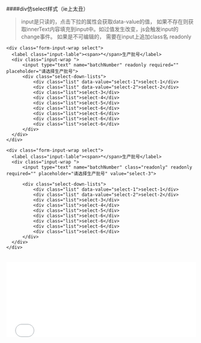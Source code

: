 ####div仿select样式（ie上太丑）

>input是只读的，点击下拉的属性会获取data-value的值， 如果不存在则获取innerText内容填充到input中。如过值发生改变，js会触发input的change事件。 如果是不可编辑的， 需要在input上追加class名 readonly

```
<div class="form-input-wrap select">
  <label class="input-lable"><span>*</span>生产批号</label>
  <div class="input-wrap "> 
      <input type="text" name="batchNumber" readonly required="" placeholder="请选择生产批号">
      <div class="select-down-lists">
          <div class="list" data-value="select-1">select-1</div>
          <div class="list" data-value="select-2">select-2</div>
          <div class="list">select-3</div>
          <div class="list">select-4</div>
          <div class="list">select-5</div>
          <div class="list">select-6</div>
          <div class="list">select-6</div>
          <div class="list">select-6</div>
          <div class="list">select-6</div>
      </div>
  </div>
</div>

<div class="form-input-wrap select">
  <label class="input-lable"><span>*</span>生产批号</label>
  <div class="input-wrap "> 
      <input type="text" name="batchNumber" class="readonly" readonly required="" placeholder="请选择生产批号" value="select-3">

      <div class="select-down-lists">
          <div class="list" data-value="select-1">select-1</div>
          <div class="list" data-value="select-2">select-2</div>
          <div class="list">select-3</div>
          <div class="list">select-4</div>
          <div class="list">select-5</div>
          <div class="list">select-6</div>
          <div class="list">select-6</div>
          <div class="list">select-6</div>
          <div class="list">select-6</div>
      </div>
  </div>
</div>
```
<br/>
<iframe width="100%" height="200" src="//jsrun.net/BFqKp/embedded/all/light/" allowfullscreen="allowfullscreen" frameborder="0"></iframe>
